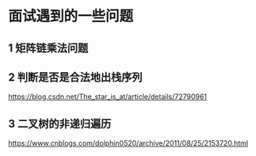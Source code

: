 面试遇到的一些问题
======

1 矩阵链乘法问题
------



2 判断是否是合法地出栈序列
------

https://blog.csdn.net/The_star_is_at/article/details/72790961

3 二叉树的非递归遍历
------

https://www.cnblogs.com/dolphin0520/archive/2011/08/25/2153720.html


